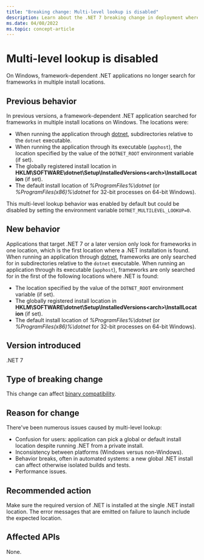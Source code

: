 ```yaml
---
title: "Breaking change: Multi-level lookup is disabled"
description: Learn about the .NET 7 breaking change in deployment where multi-level lookup is disabled.
ms.date: 04/08/2022
ms.topic: concept-article
---
```

# Multi-level lookup is disabled

On Windows, framework-dependent .NET applications no longer search for frameworks in multiple install locations.

## Previous behavior

In previous versions, a framework-dependent .NET application searched for frameworks in multiple install locations on Windows. The locations were:

- When running the application through [dotnet](../../../tools/dotnet.md), subdirectories relative to the `dotnet` executable.
- When running the application through its executable (`apphost`), the location specified by the value of the `DOTNET_ROOT` environment variable (if set).
- The globally registered install location in **HKLM\SOFTWARE\dotnet\Setup\InstalledVersions\<arch>\InstallLocation** (if set).
- The default install location of *%ProgramFiles%\dotnet* (or *%ProgramFiles(x86)%\dotnet* for 32-bit processes on 64-bit Windows).

This multi-level lookup behavior was enabled by default but could be disabled by setting the environment variable `DOTNET_MULTILEVEL_LOOKUP=0`.

## New behavior

Applications that target .NET 7 or a later version only look for frameworks in one location, which is the first location where a .NET installation is found. When running an application through [dotnet](../../../tools/dotnet.md), frameworks are only searched for in subdirectories relative to the `dotnet` executable. When running an application through its executable (`apphost`), frameworks are only searched for in the first of the following locations where .NET is found:

- The location specified by the value of the `DOTNET_ROOT` environment variable (if set).
- The globally registered install location in **HKLM\SOFTWARE\dotnet\Setup\InstalledVersions\<arch>\InstallLocation** (if set).
- The default install location of *%ProgramFiles%\dotnet* (or *%ProgramFiles(x86)%\dotnet* for 32-bit processes on 64-bit Windows).

## Version introduced

.NET 7

## Type of breaking change

This change can affect [binary compatibility](../../categories.md#binary-compatibility).

## Reason for change

There've been numerous issues caused by multi-level lookup:

- Confusion for users: application can pick a global or default install location despite running .NET from a private install.
- Inconsistency between platforms (Windows versus non-Windows).
- Behavior breaks, often in automated systems: a new global .NET install can affect otherwise isolated builds and tests.
- Performance issues.

## Recommended action

Make sure the required version of .NET is installed at the single .NET install location. The error messages that are emitted on failure to launch include the expected location.

## Affected APIs

None.
